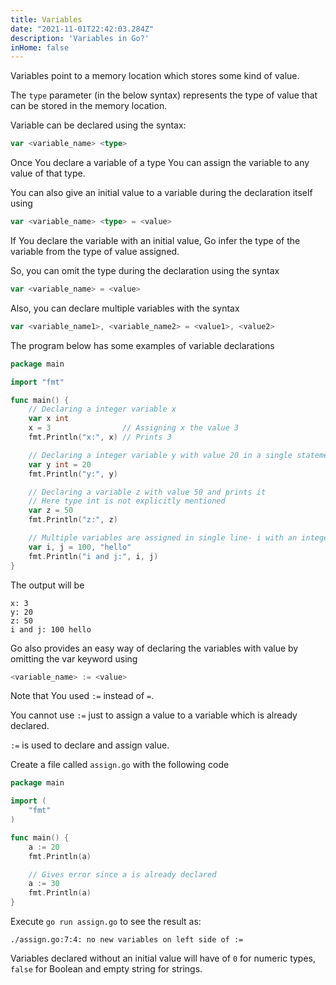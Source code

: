 ```yaml
---
title: Variables
date: "2021-11-01T22:42:03.284Z"
description: 'Variables in Go?'
inHome: false
---
```


Variables point to a memory location which stores some kind of value.

The `type` parameter (in the below syntax) represents the type of value that can be stored in the memory location.

Variable can be declared using the syntax:

``` go
var <variable_name> <type>
```

Once You declare a variable of a type You can assign the variable to any value of that type.

You can also give an initial value to a variable during the declaration itself using

``` go
var <variable_name> <type> = <value>
```

If You declare the variable with an initial value, Go infer the type of the variable from the type of value assigned.

So, you can omit the type during the declaration using the syntax

```go
var <variable_name> = <value>
```

Also, you can declare multiple variables with the syntax

```go
var <variable_name1>, <variable_name2> = <value1>, <value2>
```

The program below has some examples of variable declarations

```go
package main

import "fmt"

func main() {
	// Declaring a integer variable x
	var x int
	x = 3                // Assigning x the value 3
	fmt.Println("x:", x) // Prints 3

	// Declaring a integer variable y with value 20 in a single statement and prints it
	var y int = 20
	fmt.Println("y:", y)

	// Declaring a variable z with value 50 and prints it
	// Here type int is not explicitly mentioned
	var z = 50
	fmt.Println("z:", z)

	// Multiple variables are assigned in single line- i with an integer and j with a string
	var i, j = 100, "hello"
	fmt.Println("i and j:", i, j)
}

```

The output will be

```
x: 3
y: 20
z: 50
i and j: 100 hello
```

Go also provides an easy way of declaring the variables with value by omitting the var keyword using

```go
<variable_name> := <value>
```

Note that You used `:=` instead of `=`.

You cannot use `:=` just to assign a value to a variable which is already declared.

`:=` is used to declare and assign value.

Create a file called `assign.go` with the following code

```go
package main

import (
	"fmt"
)

func main() {
	a := 20
	fmt.Println(a)

	// Gives error since a is already declared
	a := 30
	fmt.Println(a)
}
```

Execute `go run assign.go` to see the result as:

```
./assign.go:7:4: no new variables on left side of :=
```

Variables declared without an initial value will have of `0` for numeric types, `false` for Boolean and empty string for strings.
